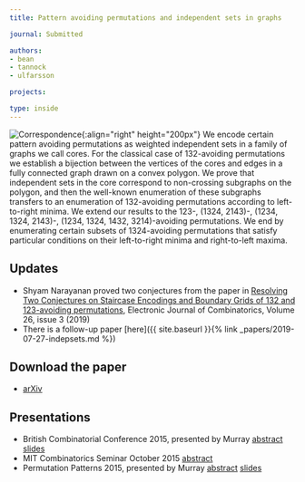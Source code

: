 ```yaml
---
title: Pattern avoiding permutations and independent sets in graphs

journal: Submitted

authors:
- bean
- tannock
- ulfarsson

projects:

type: inside
---
```

![Correspondence]({{site.baseurl}}/assets/img/pattgons.png){:align="right" height="200px"}
We encode certain pattern avoiding permutations as weighted independent sets in
a family of graphs we call cores. For the classical case of 132-avoiding
permutations we establish a bijection between the vertices of the cores and
edges in a fully connected graph drawn on a convex polygon. We prove that
independent sets in the core correspond to non-crossing subgraphs on the
polygon, and then the well-known enumeration of these subgraphs transfers to an
enumeration of 132-avoiding permutations according to left-to-right minima. We
extend our results to the 123-, (1324, 2143)-, (1234, 1324, 2143)-, (1234,
1324, 1432, 3214)-avoiding permutations. We end by enumerating certain subsets
of 1324-avoiding permutations that satisfy particular conditions on their
left-to-right minima and right-to-left maxima.

## Updates
- Shyam Narayanan proved two conjectures from the paper in [Resolving Two Conjectures on Staircase Encodings and Boundary Grids of 132 and 123-avoiding permutations](https://www.combinatorics.org/ojs/index.php/eljc/article/view/v26i3p62), Electronic Journal of Combinatorics, Volume 26, issue 3 (2019)
- There is a follow-up paper [here]({{ site.baseurl }}{% link _papers/2019-07-27-indepsets.md %})

## Download the paper
<!-- - [{{ page.journal }}](https://cs.uwaterloo.ca/journals/JIS/VOL20/Bean/bean2.html) -->
- [arXiv](http://arxiv.org/abs/1512.08155)

## Presentations
- British Combinatorial Conference 2015, presented by Murray [abstract]({{site.baseurl}}/assets/talks/pattgons/2015-BCC-abstract.pdf) [slides]({{site.baseurl}}/assets/talks/pattgons/2015-BCC-slides.pdf)
- MIT Combinatorics Seminar October 2015 [abstract](https://calendar.google.com/calendar/event?eid=YTVzdDNzYzIzOW5jcTU3b2R0bTBoMjFhOWMgbWl0Y29tYmluQG0&ctz=America/New_York)
- Permutation Patterns 2015, presented by Murray [abstract]({{site.baseurl}}/assets/talks/pattgons/2015-PP-abstract.pdf) [slides]({{site.baseurl}}/assets/talks/pattgons/2015-PP-slides.pdf)

